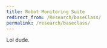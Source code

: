 ```yaml
---
title: Robot Monitoring Suite
redirect_from: /Research/baseClass/
permalink: /research/baseclass/
---
```

Lol dude.